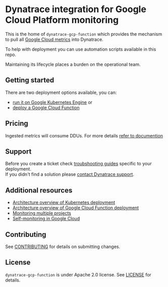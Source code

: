 #  Dynatrace integration for Google Cloud Platform monitoring

This is the home of `dynatrace-gcp-function` which provides the mechanism to pull all [Google Cloud metrics](https://cloud.google.com/monitoring/api/metrics_gcp) into Dynatrace. 
 
To help with deployment you can use automation scripts available in this repo.

Maintaining its lifecycle places a burden on the operational team.


## Getting started
There are two deployment options available, you can:
- [run it on Google Kubernetes Engine](https://www.dynatrace.com/support/help/shortlink/deploy-k8) or 
- [deploy a Google Cloud Function](https://www.dynatrace.com/support/help/shortlink/deploy-gcp)


## Pricing
Ingested metrics will consume DDUs. For more details [refer to documention](https://www.dynatrace.com/support/help/reference/monitoring-consumption-calculation/#expand-gcp-service-monitoring-consumption-104)


## Support
Before you create a ticket check [troubshooting guides](https://www.dynatrace.com/support/help/shortlink/troubleshoot-gcp) specific to your deployment.  
If you didn't find a solution please [contact Dynatrace support](https://www.dynatrace.com/support/contact-support/). 


## Additional resources
- [Architecture overview of Kubernetes deployment](./docs/k8s.md)
- [Architecture overview of Google Cloud Function deployment](./docs/function.md)
- [Monitoring multiple projects](https://www.dynatrace.com/support/help/shortlink/monitor-gcp#monitor-multiple-gcp-projects)
- [Self-monitoring in Google Cloud](https://www.dynatrace.com/support/help/shortlink/troubleshoot-gcp#self-monitoring-metrics)


## Contributing

See [CONTRIBUTING](CONTRIBUTING.md) for details on submitting changes.

## License

`dynatrace-gcp-function` is under Apache 2.0 license. See [LICENSE](LICENSE.md) for details.
